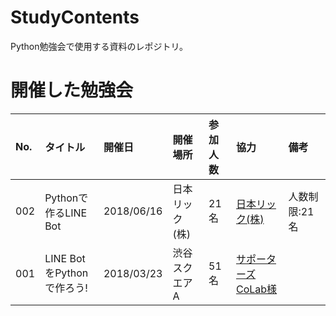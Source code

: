 # StudyContents
Python勉強会で使用する資料のレポジトリ。

# 開催した勉強会
|No.|タイトル|開催日|開催場所|参加人数|協力|備考|
|:---|:---|:---|:---|:---|:---|:---|
|002|Pythonで作るLINE Bot|2018/06/16|日本リック(株)|21名|[日本リック(株)](https://www.nipponrick.co.jp/)|人数制限:21名|
|001|LINE BotをPythonで作ろう!|2018/03/23|渋谷スクエアA|51名|[サポーターズCoLab様](https://supporterzcolab.com/dashboard/)||

